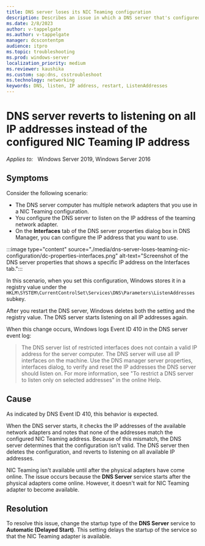 ```yaml
---
title: DNS server loses its NIC Teaming configuration
description: Describes an issue in which a DNS server that's configured to use NIC Teaming reverts to using physical adapters after the computer restarts.
ms.date: 2/8/2023
author: v-tappelgate
ms.author: v-tappelgate
manager: dcscontentpm
audience: itpro
ms.topic: troubleshooting
ms.prod: windows-server
localization_priority: medium
ms.reviewer: kaushika
ms.custom: sap:dns, csstroubleshoot
ms.technology: networking
keywords: DNS, listen, IP address, restart, ListenAddresses
---
```


# DNS server reverts to listening on all IP addresses instead of the configured NIC Teaming IP address

_Applies to:_ &nbsp; Windows Server 2019, Windows Server 2016

## Symptoms

Consider the following scenario:  

- The DNS server computer has multiple network adapters that you use in a NIC Teaming configuration.
- You configure the DNS server to listen on the IP address of the teaming network adapter. 
- On the **Interfaces** tab of the DNS server properties dialog box in DNS Manager, you can configure the IP address that you want to use.

:::image type="content" source="./media/dns-server-loses-teaming-nic-configuration/dc-properties-interfaces.png" alt-text="Screenshot of the DNS server properties that shows a specific IP address on the Interfaces tab.":::  

In this scenario, when you set this configuration, Windows stores it in a registry value under the `HKLM\SYSTEM\CurrentControlSet\Services\DNS\Parameters\ListenAddresses` subkey.

After you restart the DNS server, Windows deletes both the setting and the registry value. The DNS server starts listening on all IP addresses again.

When this change occurs, Windows logs Event ID 410 in the DNS server event log:

> The DNS server list of restricted interfaces does not contain a valid IP address for the server computer. The DNS server will use all IP interfaces on the machine. Use the DNS manager server properties, interfaces dialog, to verify and reset the IP addresses the DNS server should listen on. For more information, see "To restrict a DNS server to listen only on selected addresses" in the online Help.

## Cause

As indicated by DNS Event ID 410, this behavior is expected.

When the DNS server starts, it checks the IP addresses of the available network adapters and notes that none of the addresses match the configured NIC Teaming address. Because of this mismatch, the DNS server determines that the configuration isn't valid. The DNS server then deletes the configuration, and reverts to listening on all available IP addresses.

NIC Teaming isn't available until after the physical adapters have come online. The issue occurs because the **DNS Server** service starts after the physical adapters come online. However, it doesn't wait for NIC Teaming adapter to become available.

## Resolution

To resolve this issue, change the startup type of the **DNS Server** service to **Automatic (Delayed Start)**. This setting delays the startup of the service so that the NIC Teaming adapter is available.
